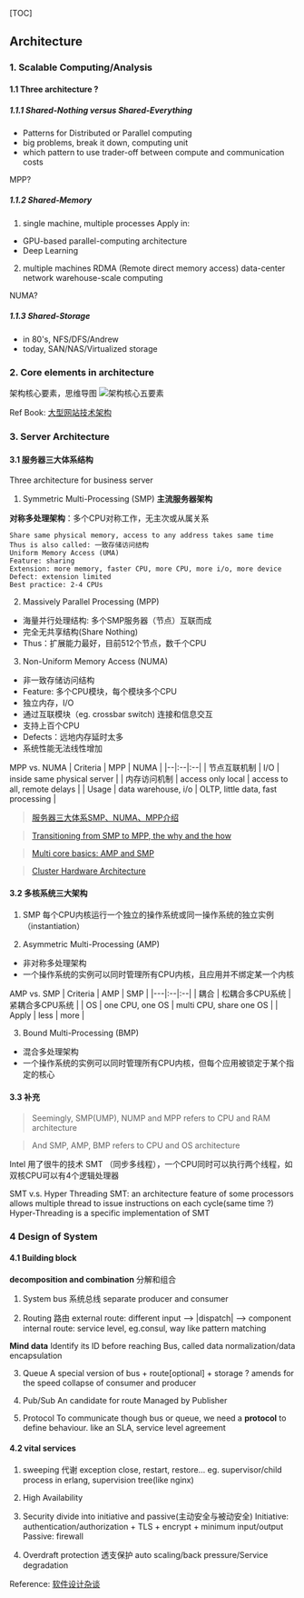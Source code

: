 [TOC]

## Architecture

### 1. Scalable Computing/Analysis
#### 1.1 Three architecture ?

##### 1.1.1 Shared-Nothing versus Shared-Everything
- Patterns for Distributed or Parallel computing
- big problems, break it down, computing unit
- which pattern to use
trader-off between compute and communication costs

MPP?

##### 1.1.2 Shared-Memory
1. single machine, multiple processes
Apply in:
- GPU-based parallel-computing architecture
- Deep Learning
2. multiple machines
RDMA (Remote direct memory access)
data-center network
warehouse-scale computing

NUMA?

##### 1.1.3 Shared-Storage
- in 80's, NFS/DFS/Andrew
- today, SAN/NAS/Virtualized storage

### 2. Core elements in architecture
架构核心要素，思维导图
![架构核心五要素](http://images.cnitblog.com/blog/90573/201404/131651286223938.jpg)

Ref Book:
[大型网站技术架构](https://www.amazon.cn/%E5%9B%BE%E4%B9%A6/dp/B00F3Z26G8?ie=UTF8&SubscriptionId=AKIAJOMEZLLKFEWYT4PQ&camp=2025&creative=165953&creativeASIN=B00F3Z26G8&linkCode=xm2&tag=z08-23)

### 3. Server Architecture
#### 3.1 服务器三大体系结构
Three architecture for business server

1. Symmetric Multi-Processing (SMP)  **主流服务器架构**

**对称多处理架构**：多个CPU对称工作，无主次或从属关系

```
Share same physical memory, access to any address takes same time
Thus is also called: 一致存储访问结构
Uniform Memory Access (UMA)  
Feature: sharing
Extension: more memory, faster CPU, more CPU, more i/o, more device
Defect: extension limited
Best practice: 2-4 CPUs
```

2. Massively Parallel Processing (MPP)

- 海量并行处理结构: 多个SMP服务器（节点）互联而成
- 完全无共享结构(Share Nothing)
- Thus：扩展能力最好，目前512个节点，数千个CPU

3. Non-Uniform Memory Access (NUMA)

- 非一致存储访问结构
- Feature: 多个CPU模块，每个模块多个CPU
- 独立内存，I/O
- 通过互联模块（eg. crossbar switch) 连接和信息交互
- 支持上百个CPU
- Defects：远地内存延时太多
- 系统性能无法线性增加

 MPP vs. NUMA
| Criteria | MPP | NUMA |
|--|:--|:--|
| 节点互联机制 | I/O | inside same physical server |
| 内存访问机制 | access only local | access to all, remote delays |
| Usage | data warehouse, i/o | OLTP, little data, fast processing |

> [服务器三大体系SMP、NUMA、MPP介绍](http://server.51cto.com/sCollege-198840.htm)

> [Transitioning from SMP to MPP, the why and the how](https://blogs.technet.microsoft.com/dataplatforminsider/2014/07/30/transitioning-from-smp-to-mpp-the-why-and-the-how/)

> [Multi core basics: AMP and SMP](http://www.embedded.com/design/mcus-processors-and-socs/4429496/Multicore-basics)

> [Cluster Hardware Architecture](https://docs.oracle.com/cd/A91202_01/901_doc/rac.901/a89867/pshwarch.htm)

#### 3.2 多核系统三大架构
1. SMP
每个CPU内核运行一个独立的操作系统或同一操作系统的独立实例（instantiation）

2. Asymmetric Multi-Processing (AMP)

- 非对称多处理架构
- 一个操作系统的实例可以同时管理所有CPU内核，且应用并不绑定某一个内核

AMP vs. SMP
| Criteria | AMP | SMP |
|---|:--|:--|
| 耦合 | 松耦合多CPU系统 | 紧耦合多CPU系统 |
| OS | one CPU, one OS | multi CPU, share one OS |
| Apply | less | more |

3. Bound Multi-Processing (BMP)

- 混合多处理架构
- 一个操作系统的实例可以同时管理所有CPU内核，但每个应用被锁定于某个指定的核心

#### 3.3 补充
> Seemingly, SMP(UMP), NUMP and MPP refers to CPU and RAM architecture

> And SMP, AMP, BMP refers to CPU and OS architecture

Intel 用了很牛的技术  SMT （同步多线程），一个CPU同时可以执行两个线程，如双核CPU可以有4个逻辑处理器

SMT v.s. Hyper Threading
SMT: an architecture feature of some processors
allows multiple thread to issue instructions on each cycle(same time ?)
Hyper-Threading is a specific implementation of SMT

### 4 Design of System
#### 4.1 Building block
**decomposition and combination**
分解和组合

1. System bus
系统总线
separate producer and consumer

2. Routing
路由
external route: different input --> |dispatch| --> component
internal route: service level, eg.consul, way like pattern matching

**Mind data**
Identify its ID before reaching Bus, called data normalization/data encapsulation 

3. Queue
A special version of bus + route\[optional\] + storage  ?
amends for the speed collapse of consumer and producer
 
 4. Pub/Sub
 An candidate for route
 Managed by Publisher
 
 4. Protocol
 To communicate though bus or queue, we need a **protocol** to define behaviour.
 like an SLA, service level agreement
 
 #### 4.2 vital services
 1. sweeping
 代谢
 exception close, restart, restore... 
 eg. supervisor/child process in erlang, supervision tree(like nginx)
 
 2. High Availability
 
 3. Security
 divide into initiative and passive(主动安全与被动安全)
Initiative: authentication/authorization + TLS + encrypt + minimum input/output
Passive: firewall

4. Overdraft protection
透支保护
auto scaling/back pressure/Service degradation

Reference:
[软件设计杂谈](http://mp.weixin.qq.com/s?__biz=MzA3NDM0ODQwMw==&mid=207078329&idx=1&sn=14070c2bc5f24af58e951c8a926964e0#rd)